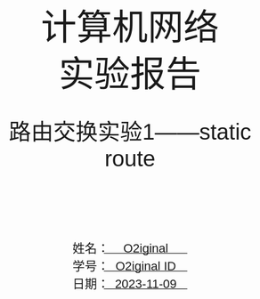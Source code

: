 <!DOCTYPE html>
<html lang="en">
<head>
    <meta charset="UTF-8">
    <meta name="viewport" content="width=device-width, initial-scale=1.0">
    <title>实验报告封面</title>
    <style>
        .cover {
            font-family: 华文楷体, sans-serif;
            font-size: 18pt;
            margin-top: 0px;
            padding: 0;
            display: flex;
            align-items: center;
            justify-content: center;
            min-height: 100vh;
            /* page-break-before: auto;  或者直接删除这行 */
        }
        .cover #cover {
            text-align: center;
            position: relative;
        }
        .cover #logo {
            max-width: 100%;
            margin: 40px auto;
            display: block;
        }
        .cover #course {
            font-family: "华文行楷", sans-serif;
            font-size: 64px;
            margin: 20px;
            line-height: 1.3;
        }
        .cover #experiment {
            font-family: "华文楷体", sans-serif;
            font-size: 40px;
            margin: 30px 0;
        }
        .cover #info {
            text-align: center;
            margin: 20px;
            margin-top: 120px;
            position: relative;
        }
        .cover #info span {
            display: inline-block;
            text-align: left;
        }
        .cover #info span.label {
            font-family: "华文楷体", sans-serif;
            font-size: 22px;
            width: 100px;
        }
        .cover #info span.line {
            border-bottom: 1px solid #000;
            width: 150px;
            margin-bottom: -2pt;
            margin-left: -50px;
            display: inline-block;
            position: relative;
        }
        .cover #info span.text {
            position: absolute;
            font-family: "华文楷体", sans-serif;
            font-size: 22px;
            top: -16pt;
            left: 0;
            right: 0;
            text-align: center;
        }
    </style>
</head>
<body>
    <div class="cover">
        <div id="cover">
                        <div id="course">计算机网络<br/>实验报告</div>
            <div id="experiment">路由交换实验1——static route</div>
            <div id="info">
                <span class="label">姓名：</span>
                <span class="line">
                    <span class="text">O2iginal</span>
                </span><br>
                <span class="label">学号：</span>
                <span class="line">
                    <span class="text">O2iginal ID</span>
                </span><br>
                <span class="label">日期：</span>
                <span class="line">
                    <span class="text">2023-11-09</span>
                </span>
            </div>
        </div>
    </div>
</body>
</html>



<center><b><h1>实验报告目录</h1></b></center>

[TOC]

# 01 实验概述

**实验目的**

1.   理解路由表的作用；
2.   掌握静态路由的配置方法；

**实验环境**
- 软件版本
  - Cisco Packet Tracer 6.0.0.0045
- 设备型号即数量
  - Router 2911 (3个)
  - Switches 2960-24TT （2个）
  - PC-PT（2个）
  - 网线若干条



# 02 实验拓扑

本实验拓扑如下图所示。

![image-20231109091747337](./%E5%AE%9E%E9%AA%8C%E4%B8%80%20%E9%9D%99%E6%80%81%E8%B7%AF%E7%94%B1%E9%85%8D%E7%BD%AE.assets/image-20231109091747337.png)

路由器端口地址配置如下表。

|       |        R0        |       |        R1        |       |        R2        |
| :---: | :--------------: | :---: | :--------------: | :---: | :--------------: |
| gi0/0 | 192.168.1.1 / 24 | gi0/0 | 192.168.2.2 / 24 | gi0/0 | 192.168.3.2 / 24 |
| gi0/1 | 192.168.2.1 / 24 | gi0/1 | 192.168.3.1 / 24 | gi0/1 | 192.168.4.1 / 24 |

# 03 实验步骤
## Step 1：接口IP地址配置
分别进入R0、R1、R1的命令行，配置各自的接口IP地址。

R0的配置命令如下：

```shell
interface GigabitEthernet 0/0
ip address 192.168.1.1 255.255.255.0
no shutdown
exit
interface GigabitEthernet 0/1
ip address 192.168.2.1 255.255.255.0
no shutdown 
exit
```

R1的配置命令如下：

```shell
interface GigabitEthernet 0/0
ip address 192.168.2.2 255.255.255.0
no shutdown
exit
interface GigabitEthernet 0/1
ip address 192.168.3.1 255.255.255.0
no shutdown 
exit
```

R2的配置命令如下：

```shell
interface GigabitEthernet 0/0
ip address 192.168.3.2 255.255.255.0
no shutdown
exit
interface GigabitEthernet 0/1
ip address 192.168.4.1 255.255.255.0
no shutdown 
exit
```

## Step 2：静态路由配置

R0的配置命令如下：

```shell
ip route 192.168.3.0 255.255.255.0 192.168.2.2
ip route 192.168.4.0 255.255.255.0 192.168.2.2
```

R1的配置命令如下：

```shell
ip route 192.168.1.0 255.255.255.0 192.168.2.1
ip route 192.168.4.0 255.255.255.0 192.168.3.2
```

R2的配置命令如下：

```shell
ip route 192.168.1.0 255.255.255.0 192.168.3.1
ip route 192.168.2.0 255.255.255.0 192.168.3.1
```

## Step 3：检查路由表

R0的路由表如下：

```shell
Router#show ip route 
Codes: L - local, C - connected, S - static, R - RIP, M - mobile, B - BGP
       D - EIGRP, EX - EIGRP external, O - OSPF, IA - OSPF inter area
       N1 - OSPF NSSA external type 1, N2 - OSPF NSSA external type 2
       E1 - OSPF external type 1, E2 - OSPF external type 2, E - EGP
       i - IS-IS, L1 - IS-IS level-1, L2 - IS-IS level-2, ia - IS-IS inter area
       * - candidate default, U - per-user static route, o - ODR
       P - periodic downloaded static route

Gateway of last resort is not set

     192.168.1.0/24 is variably subnetted, 2 subnets, 2 masks
C       192.168.1.0/24 is directly connected, GigabitEthernet0/0
L       192.168.1.1/32 is directly connected, GigabitEthernet0/0
     192.168.2.0/24 is variably subnetted, 2 subnets, 2 masks
C       192.168.2.0/24 is directly connected, GigabitEthernet0/1
L       192.168.2.1/32 is directly connected, GigabitEthernet0/1
S    192.168.3.0/24 [1/0] via 192.168.2.2
S    192.168.4.0/24 [1/0] via 192.168.2.2
```

R1的路由表如下：

```shell   
Router#show ip route
Codes: L - local, C - connected, S - static, R - RIP, M - mobile, B - BGP
       D - EIGRP, EX - EIGRP external, O - OSPF, IA - OSPF inter area
       N1 - OSPF NSSA external type 1, N2 - OSPF NSSA external type 2
       E1 - OSPF external type 1, E2 - OSPF external type 2, E - EGP
       i - IS-IS, L1 - IS-IS level-1, L2 - IS-IS level-2, ia - IS-IS inter area
       * - candidate default, U - per-user static route, o - ODR
       P - periodic downloaded static route

Gateway of last resort is not set

S    192.168.1.0/24 [1/0] via 192.168.2.1
     192.168.2.0/24 is variably subnetted, 2 subnets, 2 masks
C       192.168.2.0/24 is directly connected, GigabitEthernet0/0
L       192.168.2.2/32 is directly connected, GigabitEthernet0/0
     192.168.3.0/24 is variably subnetted, 2 subnets, 2 masks
C       192.168.3.0/24 is directly connected, GigabitEthernet0/1
L       192.168.3.1/32 is directly connected, GigabitEthernet0/1
S    192.168.4.0/24 [1/0] via 192.168.3.2
```

R2的路由表如下：

```shell
Router#show ip route
Codes: L - local, C - connected, S - static, R - RIP, M - mobile, B - BGP
       D - EIGRP, EX - EIGRP external, O - OSPF, IA - OSPF inter area
       N1 - OSPF NSSA external type 1, N2 - OSPF NSSA external type 2
       E1 - OSPF external type 1, E2 - OSPF external type 2, E - EGP
       i - IS-IS, L1 - IS-IS level-1, L2 - IS-IS level-2, ia - IS-IS inter area
       * - candidate default, U - per-user static route, o - ODR
       P - periodic downloaded static route

Gateway of last resort is not set

S    192.168.1.0/24 [1/0] via 192.168.3.1
S    192.168.2.0/24 [1/0] via 192.168.3.1
     192.168.3.0/24 is variably subnetted, 2 subnets, 2 masks
C       192.168.3.0/24 is directly connected, GigabitEthernet0/0
L       192.168.3.2/32 is directly connected, GigabitEthernet0/0
     192.168.4.0/24 is variably subnetted, 2 subnets, 2 masks
C       192.168.4.0/24 is directly connected, GigabitEthernet0/1
L       192.168.4.1/32 is directly connected, GigabitEthernet0/1
```

## Step 4：PC机配置

配置PC0的IP如下图所示：
![Alt text](image.png)

配置PC1的IP如下图所示：
![Alt text](image-1.png)

## Step 5：PC机互ping检查

PC0 ping PC1的结果如下：
```shell

Packet Tracer PC Command Line 1.0
PC>ping 192.168.4.100

Pinging 192.168.4.100 with 32 bytes of data:

Request timed out.
Request timed out.
Request timed out.
Reply from 192.168.4.100: bytes=32 time=0ms TTL=125

Ping statistics for 192.168.4.100:
    Packets: Sent = 4, Received = 1, Lost = 3 (75% loss),
Approximate round trip times in milli-seconds:
    Minimum = 0ms, Maximum = 0ms, Average = 0ms

PC>ping 192.168.4.100

Pinging 192.168.4.100 with 32 bytes of data:

Reply from 192.168.4.100: bytes=32 time=0ms TTL=125
Reply from 192.168.4.100: bytes=32 time=1ms TTL=125
Reply from 192.168.4.100: bytes=32 time=0ms TTL=125
Reply from 192.168.4.100: bytes=32 time=0ms TTL=125

Ping statistics for 192.168.4.100:
    Packets: Sent = 4, Received = 4, Lost = 0 (0% loss),
Approximate round trip times in milli-seconds:
    Minimum = 0ms, Maximum = 1ms, Average = 0ms

PC>
PC>
```

PC1 ping PC0的结果如下：
```shell
Packet Tracer PC Command Line 1.0
PC>ping 192.168.1.100

Pinging 192.168.1.100 with 32 bytes of data:

Reply from 192.168.1.100: bytes=32 time=1ms TTL=125
Reply from 192.168.1.100: bytes=32 time=0ms TTL=125
Reply from 192.168.1.100: bytes=32 time=0ms TTL=125
Reply from 192.168.1.100: bytes=32 time=0ms TTL=125

Ping statistics for 192.168.1.100:
    Packets: Sent = 4, Received = 4, Lost = 0 (0% loss),
Approximate round trip times in milli-seconds:
    Minimum = 0ms, Maximum = 1ms, Average = 0ms

PC>
```

# 04 实验总结及思考

## 4.1 实验总结
本次实验的目的是理解路由表的作用，掌握静态路由的配置方法。

实验中，我们通过配置路由器的接口IP地址，以及配置静态路由，实现了PC机之间的互ping。

## 4.2 实验思考题
*在思科路由模拟器配置中，配置模式：IP route 网络地址 子网掩码 下一跳地址。*

1. *IP route 代表什么？*
2. *A.B.C.D(网络地址)+掩码代表什么？*
3. *下一跳地址代表什么？*

答：

1. IP route 代表静态路由的配置命令，在路由器中手动添加一条静态路由。通过指定目标网络地址和子网掩码，以及下一跳地址，路由器将能够将数据包从源主机路由到目标主机。
2. A.B.C.D(网络地址)+掩码代表目标网络地址和子网掩码的组合。子网掩码告诉路由器目标网络的哪些位是网络位，哪些位是主机位。
3. 下一跳地址代表在静态路由中下一跳的IP地址。当路由器接收到一个目标网络的数据包时，它将根据静态路由表中的下一跳地址将数据包转发到下一跳路由器或直接连接的目标主机。


# 05 配置文件

R0的配置结果如下：

```shell
Router#show run
Building configuration...

Current configuration : 748 bytes
!
version 15.1
no service timestamps log datetime msec
no service timestamps debug datetime msec
no service password-encryption
!
hostname Router
!
!
!
!
!
!
!
!
!
!
!
!
license udi pid CISCO2911/K9 sn FTX1524EMFR
!
!
!
!
!
spanning-tree mode pvst
!
!
!
!
interface GigabitEthernet0/0
 ip address 192.168.1.1 255.255.255.0
 duplex auto
 speed auto
!
interface GigabitEthernet0/1
 ip address 192.168.2.1 255.255.255.0
 duplex auto
 speed auto
!
interface GigabitEthernet0/2
 no ip address
 duplex auto
 speed auto
 shutdown
!
interface Vlan1
 no ip address
 shutdown
!
ip classless
ip route 192.168.3.0 255.255.255.0 192.168.2.2 
ip route 192.168.4.0 255.255.255.0 192.168.2.2 
!
!
!
!
!
!
!
line con 0
!
line aux 0
!
line vty 0 4
 login
!
!
!
end
```

R1的配置结果如下：

```shell
Router#show run
Building configuration...

Current configuration : 748 bytes
!
version 15.1
no service timestamps log datetime msec
no service timestamps debug datetime msec
no service password-encryption
!
hostname Router
!
!
!
!
!
!
!
!
!
!
!
!
license udi pid CISCO2911/K9 sn FTX15248S87
!
!
!
!
!
spanning-tree mode pvst
!
!
!
!
interface GigabitEthernet0/0
 ip address 192.168.2.2 255.255.255.0
 duplex auto
 speed auto
!
interface GigabitEthernet0/1
 ip address 192.168.3.1 255.255.255.0
 duplex auto
 speed auto
!
interface GigabitEthernet0/2
 no ip address
 duplex auto
 speed auto
 shutdown
!
interface Vlan1
 no ip address
 shutdown
!
ip classless
ip route 192.168.1.0 255.255.255.0 192.168.2.1 
ip route 192.168.4.0 255.255.255.0 192.168.3.2 
!
!
!
!
!
!
!
line con 0
!
line aux 0
!
line vty 0 4
 login
!
!
!
end
```

R2的配置结果如下：

```shell
Router#show run
Building configuration...

Current configuration : 748 bytes
!
version 15.1
no service timestamps log datetime msec
no service timestamps debug datetime msec
no service password-encryption
!
hostname Router
!
!
!
!
!
!
!
!
!
!
!
!
license udi pid CISCO2911/K9 sn FTX15240BCT
!
!
!
!
!
spanning-tree mode pvst
!
!
!
!
interface GigabitEthernet0/0
 ip address 192.168.3.2 255.255.255.0
 duplex auto
 speed auto
!
interface GigabitEthernet0/1
 ip address 192.168.4.1 255.255.255.0
 duplex auto
 speed auto
!
interface GigabitEthernet0/2
 no ip address
 duplex auto
 speed auto
 shutdown
!
interface Vlan1
 no ip address
 shutdown
!
ip classless
ip route 192.168.1.0 255.255.255.0 192.168.3.1 
ip route 192.168.2.0 255.255.255.0 192.168.3.1 
!
!
!
!
!
!
!
line con 0
!
line aux 0
!
line vty 0 4
 login
!
!
!
end
```
